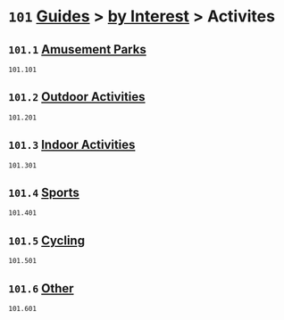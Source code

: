 # `101` [Guides](../../readme.md) > [by Interest](../readme.md) > Activites

## `101.1` [Amusement Parks](amusement%20parks)
`101.101` [](amusement%20parks/)

## `101.2` [Outdoor Activities](outdoor%20activities)
`101.201`[](outdoor%20activities/)

## `101.3` [Indoor Activities](indoor%20activities)
`101.301` [](indoor%20activities)

## `101.4` [Sports](sports)
`101.401` [](sports/)

## `101.5` [Cycling](cycling)
`101.501` [](cycling/)

## `101.6` [Other](other)
`101.601` [](other/)
